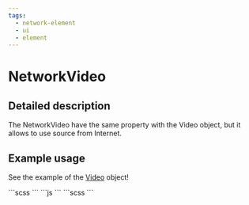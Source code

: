```yaml
---
tags:
  - network-element
  - ui
  - element
---
```

# NetworkVideo

## Detailed description
The NetworkVideo have the same property with the Video object, but it allows to use source from Internet.

## Example usage
See the example of the [Video](../../multimedia/video/README.md) object!

<code-group>
<code-block title=".at" active>
```scss
```
</code-block>

<code-block title=".atObj">
```js
```
</code-block>

<code-block title=".atStyle">
```scss
```
</code-block>
</code-group>
